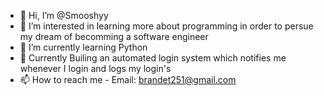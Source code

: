 - 👋 Hi, I’m @Smooshyy
- 👀 I’m interested in learning more about programming in order to persue my dream of becomming a software engineer
- 🌱 I’m currently learning Python
- 🔨 Currently Builing an automated login system which notifies me whenever I login and logs my login's
- 📫 How to reach me - Email: brandet251@gmail.com
